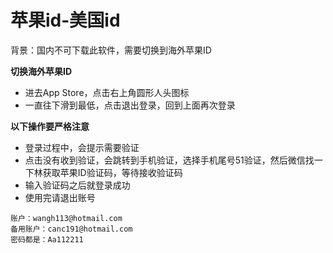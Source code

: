 # ​苹果id-美国id

背景：国内不可下载此软件，需要切换到海外苹果ID

**切换海外苹果ID**

* 进去App Store，点击右上角圆形人头图标
* 一直往下滑到最低，点击退出登录，回到上面再次登录

**以下操作要严格注意**

* 登录过程中，会提示需要验证
* 点击没有收到验证，会跳转到手机验证，选择手机尾号51验证，然后微信找一下林获取苹果ID验证码，等待接收验证码
* 输入验证码之后就登录成功
* 使用完请退出账号

```
账户：wangh113@hotmail.com
备用账户：canc191@hotmail.com
密码都是：Aa112211
```
